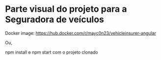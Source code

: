 # Parte visual do projeto para a Seguradora de veículos

Docker image: https://hub.docker.com/r/mayc0n23/vehicleinsurer-angular

Ou,

npm install e npm start com o projeto clonado

